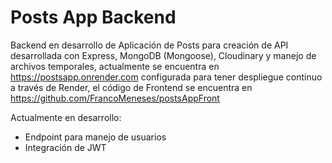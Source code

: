 # Posts App Backend

Backend en desarrollo de Aplicación de Posts para creación de API desarrollada con Express, MongoDB (Mongoose), Cloudinary y manejo de archivos temporales, actualmente se encuentra en https://postsapp.onrender.com configurada para tener despliegue continuo a través de Render, el código de Frontend se encuentra en https://github.com/FrancoMeneses/postsAppFront

Actualmente en desarrollo:
* Endpoint para manejo de usuarios
* Integración de JWT